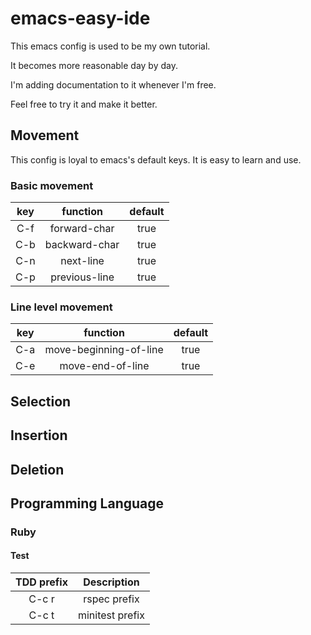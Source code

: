 emacs-easy-ide
==============

This emacs config is used to be my own tutorial.

It becomes more reasonable day by day.

I'm adding documentation to it whenever I'm free.

Feel free to try it and make it better.

## Movement

This config is loyal to emacs's default keys. 
It is easy to learn and use.

### Basic movement

| key | function | default |
|:-----:|:---------------:|:---------:|
| C-f | forward-char | true |
| C-b | backward-char | true |
| C-n | next-line | true |
| C-p | previous-line | true |

### Line level movement

| key | function | default |
|:-----:|:---------------:|:---------:|
| C-a | move-beginning-of-line | true |
| C-e | move-end-of-line | true |

## Selection

## Insertion

## Deletion

## Programming Language

### Ruby

#### Test

| TDD prefix | Description  |
|:--------------------:|:---------------------------:|
| C-c r | rspec prefix |
| C-c t | minitest prefix |

